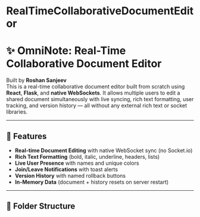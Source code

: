 # RealTimeCollaborativeDocumentEditor
# ✨ OmniNote: Real-Time Collaborative Document Editor

Built by **Roshan Sanjeev**  
This is a real-time collaborative document editor built from scratch using **React**, **Flask**, and **native WebSockets**. It allows multiple users to edit a shared document simultaneously with live syncing, rich text formatting, user tracking, and version history — all without any external rich text or socket libraries.

---

## 🧠 Features

- **Real-time Document Editing** with native WebSocket sync (no Socket.io)
- **Rich Text Formatting** (bold, italic, underline, headers, lists)
- **Live User Presence** with names and unique colors
- **Join/Leave Notifications** with toast alerts
- **Version History** with named rollback buttons
- **In-Memory Data** (document + history resets on server restart)

---

## 📂 Folder Structure

